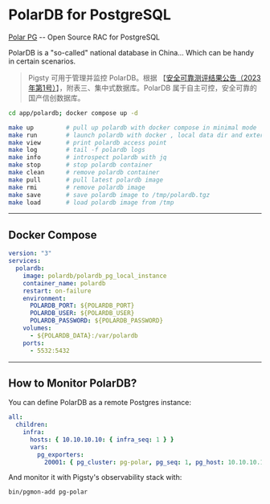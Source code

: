 # PolarDB for PostgreSQL

[Polar PG](https://openpolardb.com/document?type=PolarDB-PG) -- Open Source RAC for PostgreSQL

PolarDB is a "so-called" national database in China... Which can be handy in certain scenarios.

> Pigsty 可用于管理并监控 PolarDB。根据 【[安全可靠测评结果公告（2023年第1号）](http://www.itsec.gov.cn/aqkkcp/cpgg/202312/t20231226_162074.html)】，附表三、集中式数据库。PolarDB 属于自主可控，安全可靠的国产信创数据库。


```bash
cd app/polardb; docker compose up -d
```

```bash
make up         # pull up polardb with docker compose in minimal mode
make run        # launch polardb with docker , local data dir and external PostgreSQL
make view       # print polardb access point
make log        # tail -f polardb logs
make info       # introspect polardb with jq
make stop       # stop polardb container
make clean      # remove polardb container
make pull       # pull latest polardb image
make rmi        # remove polardb image
make save       # save polardb image to /tmp/polardb.tgz
make load       # load polardb image from /tmp
```


-------------

## Docker Compose 

```yaml
version: "3"
services:
  polardb:
    image: polardb/polardb_pg_local_instance
    container_name: polardb
    restart: on-failure
    environment:
      POLARDB_PORT: ${POLARDB_PORT}
      POLARDB_USER: ${POLARDB_USER}
      POLARDB_PASSWORD: ${POLARDB_PASSWORD}
    volumes:
      - ${POLARDB_DATA}:/var/polardb
    ports:
      - 5532:5432
```


-------------

## How to Monitor PolarDB?

You can define PolarDB as a remote Postgres instance:

```yaml
all:
  children:
    infra:
      hosts: { 10.10.10.10: { infra_seq: 1 } }
      vars:
        pg_exporters:
          20001: { pg_cluster: pg-polar, pg_seq: 1, pg_host: 10.10.10.10 , pg_exporter_url: 'postgres://postgres:postgres@10.10.10.10:5532/postgres' }
```

And monitor it with Pigsty's observability stack with:

```bash
bin/pgmon-add pg-polar
```